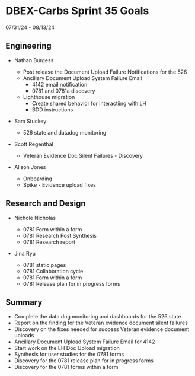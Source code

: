 # DBEX-Carbs Sprint 35 Goals	
07/31/24 - 08/13/24 

## Engineering
  - Nathan Burgess
    - Post release the Document Upload Failure Notifications for the 526
    - Ancillary Document Upload System Failure Email
      -  4142 email notification 
      -  0781 and 0781a discovery
    - Lighthouse migration
       - Create shared behavior for interactiing with LH
       - BDD instructions

      
  - Sam Stuckey
    - 526 state and datadog monitoring 

 - Scott Regenthal
    - Veteran Evidence Doc Silent Failures - Discovery
  
  - Alison Jones
    - Onboarding
    - Spike - Evidence upload fixes

## Research and Design
  - Nichole Nicholas
    - 0781 Form within a form
    - 0781 Research Post Synthesis
    - 0781 Research report
         
  - Jina Ryu
    - 0781 static pages
    - 0781 Collaboration cycle
    - 0781 Form within a form
    - 0781 Release plan for in progress forms


## Summary
  - Complete the data dog monitoring and dashboards for the 526 state
  - Report on the finding for the Veteran evidence document silent failures
  - Discovery on the fixes needed for success Veteran evidence document uploads
  - Ancillary Document Upload System Failure Email for 4142
  - Start work on the LH Doc Upload migration
  - Synthesis for user studies for the 0781 forms
  - Discovery for the 0781 release plan for in progress forms
  - Discovery for the 0781 forms within a form
